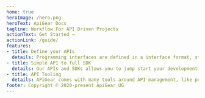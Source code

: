 ```yaml
---
home: true
heroImage: /hero.png
heroText: ApiGear Docs
tagline: Workflow For API Driven Projects
actionText: Get Started →
actionLink: /guide/
features:
- title: Define your APIs
  details: Programming interfaces are defined in a interface format, structured and machine readable.
- title: Simple API to full SDK
  details: Our APIs and SDKs allows you to jump start your development. Ready for many technologies.
- title: API Tooling
  details: APiGear comes with many tools around API management, like portals, simulations, monitoring
footer: Copyright © 2020-present ApiGear UG
---
```


